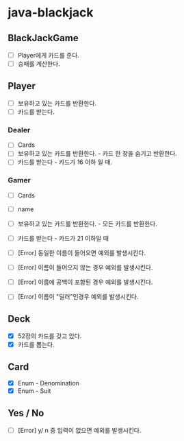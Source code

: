 # java-blackjack

## BlackJackGame
- [ ] Player에게 카드를 준다.
- [ ] 승패를 계산한다.

## Player <Interface>
- [ ] 보유하고 있는 카드를 반환한다.
- [ ] 카드를 받는다. 

### Dealer
- [ ] Cards
- [ ] 보유하고 있는 카드를 반환한다. - 카드 한 장을 숨기고 반환한다.
- [ ] 카드를 받는다 - 카드가 16 이하 일 때.

### Gamer
- [ ] Cards
- [ ] name
- [ ] 보유하고 있는 카드를 반환한다. - 모든 카드를 반환한다.
- [ ] 카드를 받는다 - 카드가 21 이하일 때
- [ ] [Error] 동일한 이름이 들어오면 예외를 발생시킨다.
- [ ] [Error] 이름이 들어오지 않는 경우 예외를 발생시킨다.
- [ ] [Error] 이름에 공백이 포함된 경우 예외를 발생시킨다.
- [ ] [Error] 이름이 "딜러"인경우 예외를 발생시킨다.


## Deck
- [x] 52장의 카드를 갖고 있다.
- [x] 카드를 뽑는다.

## Card
- [x] Enum - Denomination
- [x] Enum - Suit

## Yes / No
- [ ] [Error] y/ n 중 입력이 없으면 예외를 발생시킨다.